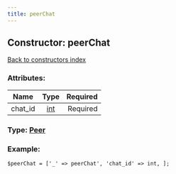 ```yaml
---
title: peerChat
---
```

## Constructor: peerChat  
[Back to constructors index](index.md)



### Attributes:

| Name     |    Type       | Required |
|----------|:-------------:|---------:|
|chat\_id|[int](../types/int.md) | Required|



### Type: [Peer](../types/Peer.md)


### Example:

```
$peerChat = ['_' => peerChat', 'chat_id' => int, ];
```